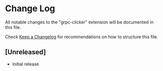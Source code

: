 # Change Log

All notable changes to the "grpc-clicker" extension will be documented in this file.

Check [Keep a Changelog](http://keepachangelog.com/) for recommendations on how to structure this file.

## [Unreleased]

- Initial release